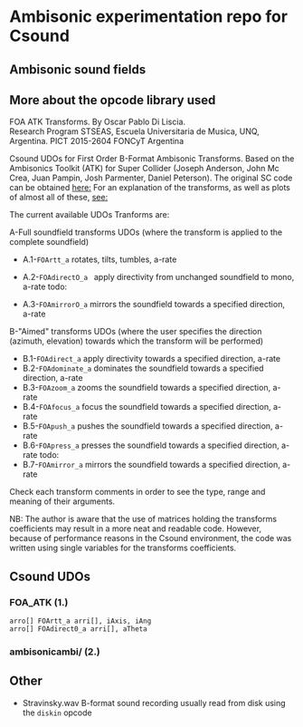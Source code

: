 # Ambisonic experimentation repo for Csound

## Ambisonic sound fields

## More about the opcode library used 
FOA ATK Transforms.
By Oscar Pablo Di Liscia.
<br>Research Program STSEAS, Escuela Universitaria de Musica, UNQ, Argentina. 
PICT 2015-2604 FONCyT Argentina
 
Csound UDOs for First Order B-Format Ambisonic Transforms.
Based on the Ambisonics Toolkit (ATK) for Super Collider (Joseph Anderson, John Mc Crea, Juan Pampin, Josh Parmenter, Daniel Peterson).
The original SC code can be obtained [here:](https://github.com/ambisonictoolkit/atk-sc3/blob/master/Classes/ATKMatrix.sc#L1260)
For an explanation of the transforms, as well as plots of almost all of these, [see:](http://www.ambisonictoolkit.net/documentation/supercollider/)
 
The current available UDOs Tranforms are:
 
A-Full soundfield transforms UDOs
(where the transform is applied to the complete soundfield)
 
* A.1-`FOArtt_a` rotates, tilts, tumbles, a-rate

* A.2-`FOAdirectO_a	` apply directivity from unchanged soundfield to mono, a-rate
	todo:
* A.3-`FOAmirrorO_a` mirrors the soundfield towards a specified direction, a-rate
 
B-"Aimed" transforms UDOs
(where the user specifies the direction (azimuth, elevation) towards which the transform will be performed)
 
* B.1-`FOAdirect_a` apply directivity towards a specified direction, a-rate
* B.2-`FOAdominate_a` dominates the soundfield towards a specified direction, a-rate
* B.3-`FOAzoom_a` zooms the soundfield towards a specified direction, a-rate
* B.4-`FOAfocus_a` focus the soundfield towards a specified direction, a-rate
* B.5-`FOApush_a` pushes the soundfield towards a specified direction, a-rate	
* B.6-`FOApress_a` presses the soundfield towards a specified direction, a-rate
	todo:
* B.7-`FOAmirror_a` mirrors the soundfield towards a specified direction, a-rate
 
Check each transform comments in order to see the type, range and meaning of their arguments.
 
NB: The author is aware that the use of matrices holding the transforms coefficients
may result in a more neat and readable code. 
However, because of performance reasons in the Csound environment, the code was written using single 
variables for the transforms coefficients.

## Csound UDOs

### FOA_ATK (1.)
`arro[] FOArtt_a arri[], iAxis, iAng`
<br>
`arro[] FOAdirect0_a arri[], aTheta`
<br>


### ambisonicambi/ (2.)

## Other

* Stravinsky.wav B-format sound recording usually read from disk using the `diskin` opcode